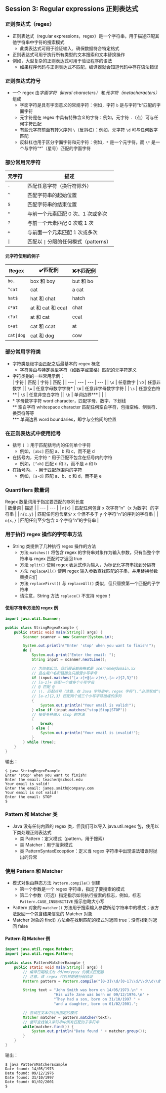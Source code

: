 ## Session 3: Regular expressions 正则表达式  

### 正则表达式（regex）  
- 正则表达式（regular expressions，regex）是一个字符串，用于描述匹配其他字符串中字符的搜索模式  
    - 此类表达式可用于验证输入，确保数据符合特定格式  
- 正则表达式可用于执行所有类型的文本搜索和文本替换操作  
- 例如，大型复杂的正则表达式可用于验证程序的语法  
    - 如果程序代码与正则表达式不匹配，编译器就会知道代码中存在语法错误  

### 正则表达式符号  
- 一个 regex 由*字面字符（literal characters）* 和*元字符（metacharacters）* 组成  
    - 字面字符是具有字面意义的常规字符：例如，字符 `b` 是与字符“b”匹配的字面字符  
    - 元字符是在 regex 中具有特殊含义的字符：例如，元字符 `.`（点）可与任何字符匹配  
    - 有些元字符前面有转义序列 `\`（反斜杠）：例如，元字符 `\d` 可与任何数字匹配  
    - 反斜杠也用于区分字面字符和元字符：例如，`*` 是一个元字符，而 `\*` 是一个与字符“\*”（星号）匹配的字面字符  

### 部分常用元字符  
| 元字符 | 描述 |
| --- | --- |
| `.` | 匹配任意字符（换行符除外） |
| `^` | 匹配字符串的起始位置 |
| `$` | 匹配字符串的结束位置 |
| `*` | 与前一个元素匹配 0 次、1 次或多次 |
| `?` | 与前一个元素匹配 0 次或 1 次 |
| `+` | 与前面一个元素匹配 1 次或多次 |
| `\|` | 匹配以 `\|` 分隔的任何模式（patterns） |
#### 元字符使用的例子  
| Regex | ✔️匹配例 | ❌不匹配例 |
| --- | --- | --- |
| `bo.` | box 和 boy | but 和 bo |
| `^cat` | cat | a cat |
| `hat$` | hat 和 chat | hatch |
| `c*at` | at 和 cat 和 ccat | chat |
| `c?at` | at 和 cat | ccat |
| `c+at` | cat 和 ccat | at |
| `cat\|dog` | cat 和 dog | cow |

### 部分常用字符类  
- 字符类是继字面匹配之后最基本的 regex 概念  
    - 字符类由与特定类型字符（如数字或空格）匹配的元字符定义  
- 字符类别的一些常用示例：  
  | 字符 | 匹配 | 字符 | 匹配 |
  | --- | --- | --- | --- |
  | `\d` | 任意数字 | `\D` | 任意非数字 |
  | `\w` | 任意字母数字字符\* | `\W` | 任意非字母数字字符 |
  | `\s` | 任意空白符\*\* | `\S` | 任意非空白字符 |
  | `\b` | 单词边界\*\*\* |  |  |
- \* 字母数字字符 word character，匹配字母、数字、下划线  
  \*\* 空白字符 whitespace character 匹配任何空白字符，包括空格、制表符、换页符等等  
  \*\*\* 单词边界 word boundaries，即字与空格间的位置  

### 在正则表达式中使用括号  
- 括号 `[ ]` 用于匹配括号内的任何单个字符  
    - 例如，`[abc]` 匹配 a、b 和 c，而不是 d  
- 在括号内，元字符 `^` 用于匹配不包含在括号内的字符  
    - 例如，`[^ab]` 匹配 c 和 z，而不是 a 和 b  
- 在括号内， `-` 用于匹配范围内的字符  
    - 例如，`[a-d]` 匹配 a、b、c 和 d，而不是 e  

### Quantifiers 数量词  
Regex 数量词用于指定要匹配的序列长度  
| 数量词 | 描述 |
| --- | --- |
| `n{x}` | 匹配任何包含 x 次字符“n”（x 为数字）的字符串 |
| `n{x,y}` | 匹配任何包含至少 x 个但不多于 y 个字符“n”的序列的字符串 |
| `n{x,}` | 匹配任何至少包含 x 个字符“n”的字符串 |

### 用于执行 regex 操作的字符串方法  
- String 类提供了几种执行 regex 操作的方法  
    - 方法 `matches()` 将包含 regex 的字符串对象作为输入参数，只有当整个字符串与 regex 匹配时才返回 true  
    - 方法 `split()` 使用 regex 表达式作为输入，为标记化字符串找到分隔符  
    - 方法 `replaceAll()` 使用 regex 输入参数查找匹配的子串，并用替换参数替换它们  
    - 方法 `replaceFirst()` 与 `replaceAll()` 类似，但只替换第一个匹配的子字符串  
    - 请注意，String 方法 `replace()` 不支持 regex！  
#### 使用字符串方法的 regex 例  
```java
import java.util.Scanner;

public class StringRegexExample {
    public static void main(String[] args) {
        Scanner scanner = new Scanner(System.in);

        System.out.println("Enter 'stop' when you want to finish!");
        do {
            System.out.print("Enter the email: ");
            String input = scanner.nextLine();

            // 为简单起见，我们假设邮箱格式是 username@domain.xx
            // 且在用户名和链接处只接受小写字母
            if (input.matches("[a-z]+@[a-z]+\\.[a-z]{2,3}"))
            // [a-z]+ 匹配一个或多个小写字母
            // @ 匹配 @
            // \\. 匹配点号（注意，在 Java 字符串中，regex 字符“\.”必须写成“\\.”，因为 Java 编译器在编译 regex 之前会将反斜杠假定为转义字符！）
            // [a-z]{2,3} 匹配两个或三个小写字符组成的序列
            {
                System.out.println("Your email is valid!");
            } else if (input.matches("stop|Stop|STOP"))
            // 接受多种输入 stop 的方法
            {
                break;
            } else {
                System.out.println("Your email is invalid!");
            }
        } while (true);
    }
}
```
输出：  
```shell
$ java StringRegexExample
Enter 'stop' when you want to finish!
Enter the email: teacher@school.edu
Your email is valid!
Enter the email: james.smith@company.com
Your email is not valid!
Enter the email: STOP
$
```

### Pattern 和 Matcher 类  
- Java 没有任何内置的 regex 类，但我们可以导入 java.util.regex 包，使用以下类处理正则表达式  
    - 类 Pattern：定义模式（pattern，用于搜索）  
    - 类 Matcher：用于搜索模式  
    - 类 PatternSyntaxException：定义当 regex 字符串中出现语法错误时抛出的异常  

### 使用 Pattern 和 Matcher  
- 模式对象由静态方法 `Pattern.compile()` 创建  
    - 第一个参数是一个 regex 字符串，指定了要搜索的模式  
    - 第二个参数（可选）指定指示如何执行搜索的标志，例如，标志 `Pattern.CASE_INSENSITIVE` 指示忽略大小写  
- Pattern 对象的 `matcher()` 方法用于搜索输入参数所给字符串中的模式；该方法返回一个包含结果信息的 Matcher 对象  
- Matcher 对象的 find() 方法会在找到匹配的模式时返回 true；没有找到时返回 false  
#### Pattern 和 Matcher 例  
```java
import java.util.regex.Matcher;
import java.util.regex.Pattern;

public class PatternMatcherExample {
    public static void main(String[] args) {
        // 编译日期格式为 dd/mm/yyyy 的模式匹配器
        // 注意，该 regex 只对日期进行弱验证
        Pattern pattern = Pattern.compile("[0-3]\\d/[0-1]\\d/\\d\\d\\d\\d");

        String text = "John Smith was born on 14/05/1973.\n" +
                      "His wife Jane was born on 09/12/1976.\n" +
                      "They had a son, born on 31/10/1997 " +
                      "and a daughter, born on 01/02/2001.";

        // 尝试在文本中找出指定的模式
        Matcher matcher = pattern.matcher(text);
        // 循环查找输入字符串中所有匹配的子字符串
        while(matcher.find()) {
            System.out.println("Date found " + matcher.group());
        }
    }
}
```
输出：  
```shell
$ java PatternMatcherExample
Date found: 14/05/1973
Date found: 09/12/1976
Date found: 31/10/1997
Date found: 01/02/2001
$ 
```